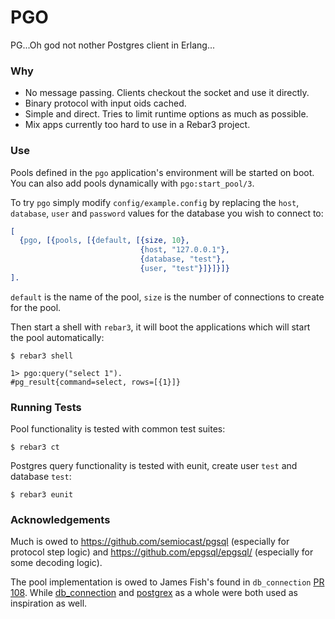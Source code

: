 PGO
=====

PG...Oh god not nother Postgres client in Erlang...

### Why

* No message passing. Clients checkout the socket and use it directly.
* Binary protocol with input oids cached.
* Simple and direct. Tries to limit runtime options as much as possible.
* Mix apps currently too hard to use in a Rebar3 project. 

### Use

Pools defined in the `pgo` application's environment will be started on boot. You can also add pools dynamically with `pgo:start_pool/3`.

To try `pgo` simply modify `config/example.config` by replacing the `host`, `database`, `user` and `password` values for the database you wish to connect to:

```erlang
[
  {pgo, [{pools, [{default, [{size, 10},
                             {host, "127.0.0.1"},
                             {database, "test"},
                             {user, "test"}]}]}]}
].
```

`default` is the name of the pool, `size` is the number of connections to create for the pool.

Then start a shell with `rebar3`, it will boot the applications which will start the pool automatically:

```shell
$ rebar3 shell 

1> pgo:query("select 1").
#pg_result{command=select, rows=[{1}]}
```

### Running Tests

Pool functionality is tested with common test suites:

```
$ rebar3 ct
```

Postgres query functionality is tested with eunit, create user `test` and database `test`:

```
$ rebar3 eunit
```

### Acknowledgements

Much is owed to https://github.com/semiocast/pgsql (especially for protocol step logic) and https://github.com/epgsql/epgsql/ (especially for some decoding logic).

The pool implementation is owed to James Fish's found in `db_connection` [PR 108](https://github.com/elixir-ecto/db_connection/pull/108). While [db_connection](https://github.com/elixir-ecto/db_connection) and [postgrex](https://github.com/elixir-ecto/postgrex) as a whole were both used as inspiration as well.
